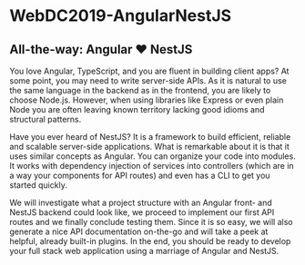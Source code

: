 # WebDC2019-AngularNestJS

## All-the-way: Angular ❤️ NestJS

You love Angular, TypeScript, and you are fluent in building client apps? At some point, you may need to write server-side APIs. As it is natural to use the same language in the backend as in the frontend, you are likely to choose Node.js. However, when using libraries like Express or even plain Node you are often leaving known territory lacking good idioms and structural patterns.

Have you ever heard of NestJS? It is a framework to build efficient, reliable and scalable server-side applications. What is remarkable about it is that it uses similar concepts as Angular. You can organize your code into modules. It works with dependency injection of services into controllers (which are in a way your components for API routes) and even has a CLI to get you started quickly.

We will investigate what a project structure with an Angular front- and NestJS backend could look like, we proceed to implement our first API routes and we finally conclude testing them. Since it is so easy, we will also generate a nice API documentation on-the-go and will take a peek at helpful, already built-in plugins. In the end, you should be ready to develop your full stack web application using a marriage of Angular and NestJS.
